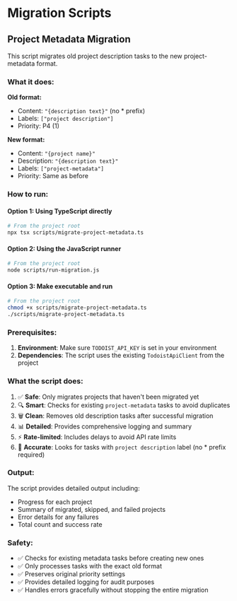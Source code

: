 # Migration Scripts

## Project Metadata Migration

This script migrates old project description tasks to the new project-metadata format.

### What it does:

**Old format:**
- Content: `"{description text}"` (no * prefix)
- Labels: `["project description"]`
- Priority: P4 (1)

**New format:**
- Content: `"{project name}"`
- Description: `"{description text}"`
- Labels: `["project-metadata"]`
- Priority: Same as before

### How to run:

#### Option 1: Using TypeScript directly
```bash
# From the project root
npx tsx scripts/migrate-project-metadata.ts
```

#### Option 2: Using the JavaScript runner
```bash
# From the project root
node scripts/run-migration.js
```

#### Option 3: Make executable and run
```bash
# From the project root
chmod +x scripts/migrate-project-metadata.ts
./scripts/migrate-project-metadata.ts
```

### Prerequisites:

1. **Environment**: Make sure `TODOIST_API_KEY` is set in your environment
2. **Dependencies**: The script uses the existing `TodoistApiClient` from the project

### What the script does:

1. ✅ **Safe**: Only migrates projects that haven't been migrated yet
2. 🔍 **Smart**: Checks for existing `project-metadata` tasks to avoid duplicates
3. 🗑️ **Clean**: Removes old description tasks after successful migration
4. 📊 **Detailed**: Provides comprehensive logging and summary
5. ⚡ **Rate-limited**: Includes delays to avoid API rate limits
6. 🎯 **Accurate**: Looks for tasks with `project description` label (no * prefix required)

### Output:

The script provides detailed output including:
- Progress for each project
- Summary of migrated, skipped, and failed projects
- Error details for any failures
- Total count and success rate

### Safety:

- ✅ Checks for existing metadata tasks before creating new ones
- ✅ Only processes tasks with the exact old format
- ✅ Preserves original priority settings
- ✅ Provides detailed logging for audit purposes
- ✅ Handles errors gracefully without stopping the entire migration
